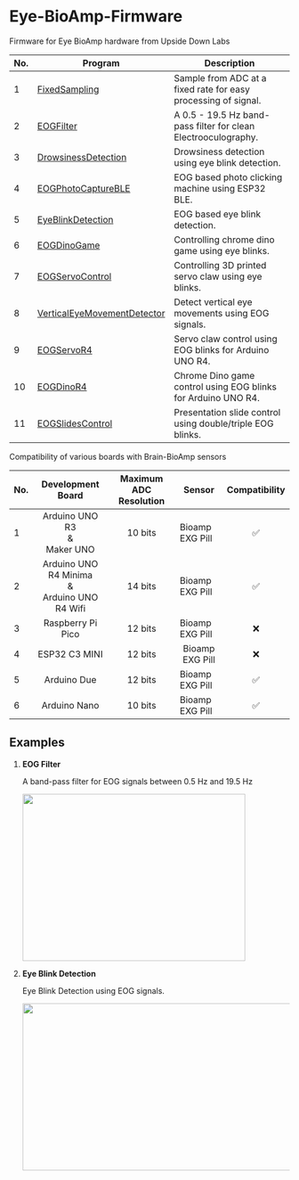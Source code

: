 # Eye-BioAmp-Firmware
Firmware for Eye BioAmp hardware from Upside Down Labs


| No. | Program| Description |
| ---- | ------ | ---------- |
|1 | [FixedSampling](1_FixedSampling)| Sample from ADC at a fixed rate for easy processing of signal.|
|2 | [EOGFilter](2_EOGFilter)| A 0.5 - 19.5 Hz band-pass filter for clean Electrooculography.|
|3 | [DrowsinessDetection](3_DrowsinessDetection)| Drowsiness detection using eye blink detection.|
|4 | [EOGPhotoCaptureBLE](4_EOGPhotoCaptureBLE)| EOG based photo clicking machine using ESP32 BLE.|
|5 | [EyeBlinkDetection](5_EyeBlinkDetection)| EOG based eye blink detection.|
|6 | [EOGDinoGame](6_EOGDinoGame)| Controlling chrome dino game using eye blinks.|
|7 | [EOGServoControl](7_EOGServoControl)| Controlling 3D printed servo claw using eye blinks.|
|8 | [VerticalEyeMovementDetector](8_VerticalEyeMovementDetector)| Detect vertical eye movements using EOG signals.|
|9 | [EOGServoR4](9_EOGServoR4)| Servo claw control using EOG blinks for Arduino UNO R4.|
|10 | [EOGDinoR4](10_EOGDinoR4)| Chrome Dino game control using EOG blinks for Arduino UNO R4.|
|11 | [EOGSlidesControl](11_EOGSlidesControl)| Presentation slide control using double/triple EOG blinks.|

Compatibility of various boards with Brain-BioAmp sensors
<table>
    <thead>
        <tr>
            <th>No.</th>
            <th>Development Board</th>
             <th>Maximum ADC Resolution</th>
            <th>Sensor</th>
            <th>Compatibility</th>
        </tr>
    </thead>
    <tbody>
        <tr>
            <td >1</td>
            <td align= "center" >Arduino UNO R3<br>&<br>Maker UNO</td>
            <td align = "center" >10 bits</td>
            <td>Bioamp EXG Pill</td>
            <td align = "center">✅</td>
        </tr>
        <tr>
            <td >2</td>
            <td align = "center" >Arduino UNO R4 Minima<br>&<br>Arduino UNO R4 Wifi</td>
            <td align = "center">14 bits</td>
            <td>Bioamp EXG Pill</td>
            <td align= "center">✅</td>
        </tr>
        <tr>
            <td >3</td>
            <td align = "center" >Raspberry Pi Pico</td>
            <td align = "center" >12 bits</td>
            <td>Bioamp EXG Pill</td>
            <td align = "center">❌</td>
        </tr>
       <tr>
             <td >4</td>
            <td align= "center"  >ESP32 C3 MINI</td>
           <td align = "center" >12 bits</td>
            <td align = "center">Bioamp EXG Pill</td>
            <td align= "center">❌</td>
        </tr>
        <tr>
             <td >5</td>
            <td align= "center"  >Arduino Due</td>
           <td align = "center" >12 bits</td>
            <td>Bioamp EXG Pill</td>
            <td align = "center">✅</td>
        </tr>
        <tr>
             <td>6</td>
            <td align= "center"  >Arduino Nano</td>
           <td align = "center" >10 bits</td>
            <td>Bioamp EXG Pill</td>
            <td align = "center">✅</td>
        </tr>
        </tbody>
    </table>


## Examples

1. **EOG Filter**

    A band-pass filter for EOG signals between 0.5 Hz and 19.5 Hz

    <img src="2_EOGFilter/EOGFilter.png" height="300" width="400">
    

2. **Eye Blink Detection**

    Eye Blink Detection using EOG signals.

    <img src="2_EOGFilter/EOG-Demo.png" height="300" width="500">
